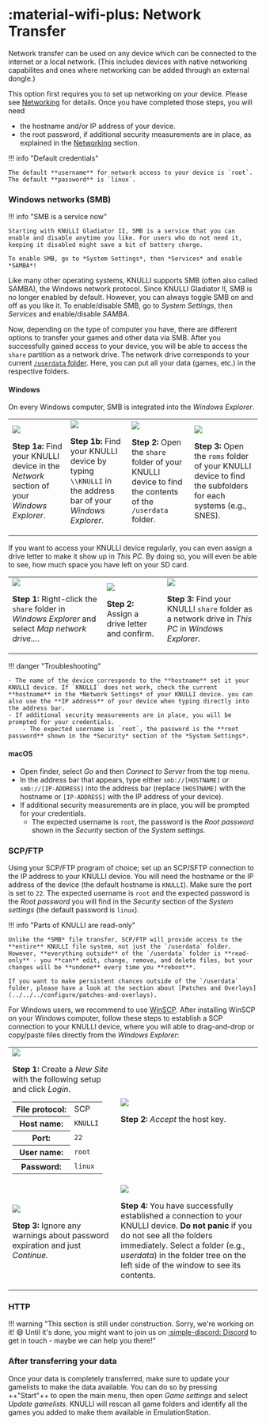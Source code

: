 # :material-wifi-plus: Network Transfer

Network transfer can be used on any device which can be connected to the internet or a local network. (This includes devices with native networking capabilites and ones where networking can be added through an external dongle.)

This option first requires you to set up networking on your device.  Please see [Networking](../../../configure/networking) for details. Once you have completed those steps, you will need

* the hostname and/or IP address of your device.
* the root password, if additional security measurements are in place, as explained in the [Networking](../../../configure/networking) section.

!!! info "Default credentials"

    The default **username** for network access to your device is `root`. The default **password** is `linux`.

### Windows networks (SMB)

!!! info "SMB is a service now"

    Starting with KNULLI Gladiator II, SMB is a service that you can enable and disable anytime you like. For users who do not need it, keeping it disabled might save a bit of battery charge.

    To enable SMB, go to *System Settings*, then *Services* and enable *SAMBA*!

Like many other operating systems, KNULLI supports SMB (often also called SAMBA), the Windows network protocol. Since KNULLI Gladiator II, SMB is no longer enabled by default. However, you can always toggle SMB on and off as you like it. To enable/disable SMB, go to *System Settings*, then *Services* and enable/disable *SAMBA*.

Now, depending on the type of computer you have, there are different options to transfer your games and other data via SMB. After you successfully gained access to your device, you will be able to access the `share` partition as a network drive. The network drive corresponds to your current [`/userdata` folder](../game-storage). Here, you can put all your data (games, etc.) in the respective folders.

#### Windows

On every Windows computer, SMB is integrated into the *Windows Explorer*.

<table>
	<tr>
		<td>
			<img src="/_inc/images/play/add-games/001a-smb-find-in-network-section.png">
			<p><strong>Step 1a: </strong>Find your KNULLI device in the <em>Network</em> section of your <em>Windows Explorer</em>.</p>
		</td>
		<td>
			<img src="/_inc/images/play/add-games/001b-smb-find-by-hostname.png">
	    	<p><strong>Step 1b: </strong>Find your KNULLI device by typing <code>\\KNULLI</code> in the address bar of your <em>Windows Explorer</em>.</p>
		</td>
		<td>
			<img src="/_inc/images/play/add-games/002-smb-open-share-folder.png">
			<p><strong>Step 2: </strong>Open the <code>share</code> folder of your KNULLI device to find the contents of the <code>/userdata</code> folder.</p>
		</td>
		<td>
			<img src="/_inc/images/play/add-games/003-smb-find-system-in-roms-folder.png">
			<p><strong>Step 3: </strong>Open the <code>roms</code> folder of your KNULLI device to find the subfolders for each systems (e.g., SNES).</p>
		</td>
	</tr>
</table>

If you want to access your KNULLI device regularly, you can even assign a drive letter to make it show up in *This PC*. By doing so, you will even be able to see, how much space you have left on your SD card.

<table>
	<tr>
		<td>
			<img src="/_inc/images/play/add-games/004-smb-map-network-drive.png">
			<p><strong>Step 1: </strong>Right-click the <code>share</code> folder in <em>Windows Explorer</em> and select <em>Map network drive...</em>.</p>
		</td>
		<td>
			<img src="/_inc/images/play/add-games/005-smb-map-network-drive.png">
	    	<p><strong>Step 2: </strong>Assign a drive letter and confirm.</p>
		</td>
		<td>
			<img src="/_inc/images/play/add-games/006-smb-map-network-drive.png">
			<p><strong>Step 3: </strong>Find your KNULLI <code>share</code> folder as a network drive in <em>This PC</em> in <em>Windows Explorer</em>.</p>
		</td>
	</tr>
</table>

!!! danger "Troubleshooting"

    - The name of the device corresponds to the **hostname** set it your KNULLI device. If `KNULLI` does not work, check the current **hostname** in the *Network Settings* of your KNULLI device. you can also use the **IP address** of your device when typing directly into the address bar.
    - If additional security measurements are in place, you will be prompted for your credentials.
        - The expected username is `root`, the password is the **root password** shown in the *Security* section of the *System Settings*.
    
#### macOS

- Open finder, select *Go* and then *Connect to Server* from the top menu.
- In the address bar that appears, type either `smb://[HOSTNAME]` or `smb://[IP-ADDRESS]` into the address bar (replace `[HOSTNAME]` with the hostname or `[IP-ADDRESS]` with the IP address of your device).
- If additional security measurements are in place, you will be prompted for your credentials.
    - The expected username is `root`, the password is the *Root password* shown in the *Security* section of the *System settings*.

### SCP/FTP

Using your SCP/FTP program of choice; set up an SCP/SFTP connection to the IP address to your KNULLI device. You will need the hostname or the IP address of the device (the default hostname is `KNULLI`). Make sure the port is set to `22`. The expected username is `root` and the expected password is the *Root password* you will find in the *Security* section of the *System settings* (the default password is `linux`).

!!! info "Parts of KNULLI are read-only"

    Unlike the *SMB* file transfer, SCP/FTP will provide access to the **entire** KNULLI file system, not just the `/userdata` folder. However, **everything outside** of the `/userdata` folder is **read-only** - you **can** edit, change, remove, and delete files, but your changes will be **undone** every time you **reboot**.
    
    If you want to make persistent chances outside of the `/userdata` folder, please have a look at the section about [Patches and Overlays](../../../configure/patches-and-overlays).

For Windows users, we recommend to use [WinSCP](https://winscp.net). After installing WinSCP on your Windows computer, follow these steps to establish a SCP connection to your KNULLI device, where you will able to drag-and-drop or copy/paste files directly from the *Windows Explorer*:

<table>
	<tr>
		<td>
			<img src="/_inc/images/play/add-games/add-games-scp-001.png">
			<p><strong>Step 1: </strong>Create a <em>New Site</em> with the following setup and click <em>Login</em>.<p>
			<table>
				<tr>
					<th>File protocol:</th>
					<td>SCP</td>
				</tr>
				<tr>
					<th>Host name:</th>
					<td><code>KNULLI</code></td>
				</tr>
				<tr>
					<th>Port:</th>
					<td><code>22</code></td>
				</tr>
				<tr>
					<th>User name:</th>
					<td><code>root</code></td>
				</tr>
				<tr>
					<th>Password:</th>
					<td><code>linux</code></td>
				</tr>
			</table>
		</td>
		<td>
			<img src="/_inc/images/play/add-games/add-games-scp-002.png">
	    	<p><strong>Step 2: </strong><em>Accept</em> the host key.</p>
		</td>
	</tr>
	<tr>
		<td>
			<img src="/_inc/images/play/add-games/add-games-scp-003.png">
			<p><strong>Step 3: </strong>Ignore any warnings about password expiration and just <em>Continue</em>.</p>
		</td>
		<td>
			<img src="/_inc/images/play/add-games/add-games-scp-004.png">
			<p><strong>Step 4: </strong>You have successfully established a connection to your KNULLI device. <strong>Do not panic</strong> if you do not see all the folders immediately. Select a folder (e.g., <em>userdata</em>) in the folder tree on the left side of the window to see its contents.</p>
		</td>
	</tr>
</table>

### HTTP

!!! warning "This section is still under construction. Sorry, we're working on it! :smile: Until it's done, you might want to join us on [:simple-discord: Discord](https://discord.gg/HXPS3DAeeB) to get in touch - maybe we can help you there!"

### After transferring your data

Once your data is completely transferred, make sure to update your gamelists to make the data available. You can do so by pressing ++"Start"++ to open the main menu, then open *Game settings* and select *Update gamelists*. KNULLI will rescan all game folders and identify all the games you added to make them available in EmulationStation.
